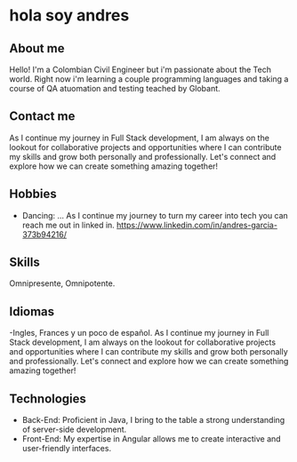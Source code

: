 # hola soy andres

## About me
Hello! I'm a Colombian Civil Engineer but i'm passionate about the Tech world. Right now i'm learning a couple programming languages and taking a course of QA atuomation and testing teached by Globant.

## Contact me
As I continue my journey in Full Stack development, I am always on the lookout for collaborative projects and opportunities where I can contribute my skills and grow both personally and professionally. Let's connect and explore how we can create something amazing together!

## Hobbies
- Dancing: ...
As I continue my journey to turn my career into tech you can reach me out in linked in.
https://www.linkedin.com/in/andres-garcia-373b94216/


## Skills ##

Omnipresente, Omnipotente.

## Idiomas
-Ingles, Frances y un poco de español.
As I continue my journey in Full Stack development, I am always on the lookout for collaborative projects and opportunities where I can contribute my skills and grow both personally and professionally. Let's connect and explore how we can create something amazing together!


## Technologies
- Back-End: Proficient in Java, I bring to the table a strong understanding of server-side development.
- Front-End: My expertise in Angular allows me to create interactive and user-friendly interfaces.




